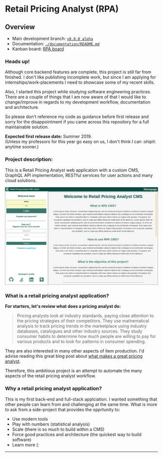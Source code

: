 Retail Pricing Analyst (RPA)
================================================================================
Overview
--------------------------------------------------------------------------------

- Main development branch: [`v0.0.0 alpha`](https://github.com/U-ways/RPA/tree/0.0.0)
- Documentation: [`./documentation/README.md`](./documentation/README.md)
- Kanban board:  [RPA board](https://github.com/U-ways/RPA/projects/1)

### Heads up!
Although core backend features are complete, this project is still far from finished. I don't like publishing incomplete work, but since I am applying for internships/work-placements I need to showcase some of my recent skills.

Also, I started this project while studying software engineering practices. There are a couple of things that I am now aware of that I would like to change/improve in regards to my development workflow, documentation and architecture.

So please don't reference my code as guidance before first release and sorry for the disappointment if you came across this repository for a full maintainable solution.

**Expected first release date:** Summer 2019. 
<br>(Unless my professors for this year go easy on us, I don't think I can :shipit: anytime sooner.)


### Project description:
This is a Retail Pricing Analyst web application with a custom CMS, GraphQL API implementation, RESTful services for user actions and many cloud solutions.

![screenshot of landing page](./documentation/images/landingPage.png)

### What is a retail pricing analyst application?
**For starters, let's review what does a pricing analyst do:**

> Pricing analysts look at industry standards, paying close attention to the pricing strategies of their competitors. They use mathematical analysis to track pricing trends in the marketplace using industry databases, catalogues and other industry sources. They study consumer habits to determine how much people are willing to pay for various products and to look for patterns in consumer spending.

They are also interested in many other aspects of item production. I'd advise reading this great blog post about [what makes a great pricing analyst][1].

Therefore, this ambitious project is an attempt to automate the many aspects of the retail pricing analyst workflow.


### Why a retail pricing analyst application?
This is my first back-end and full-stack applciation. I wanted something that other people can learn from and challenging at the same time. What is more to ask from a side-project that provides the opprtunity to:

- Use modern tools
- Play with numbers (statistical analysis)
- Scale (there is so much to build within a CMS)
- Force good practices and architecture (the quickest way to build software)
- Learn more (:

________________________________________________________________________________

[1]:https://blog.blackcurve.com/what-makes-a-great-pricing-analyst
